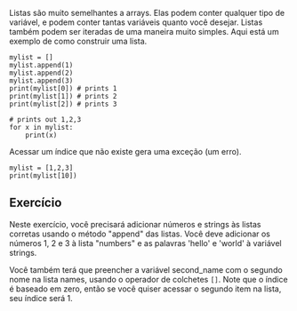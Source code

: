 Listas são muito semelhantes a arrays. Elas podem conter qualquer tipo de variável, e podem conter tantas variáveis quanto você desejar. Listas também podem ser iteradas de uma maneira muito simples. Aqui está um exemplo de como construir uma lista.

    mylist = []
    mylist.append(1)
    mylist.append(2)
    mylist.append(3)
    print(mylist[0]) # prints 1
    print(mylist[1]) # prints 2
    print(mylist[2]) # prints 3

    # prints out 1,2,3
    for x in mylist:
        print(x)

Acessar um índice que não existe gera uma exceção (um erro).

    mylist = [1,2,3]
    print(mylist[10])

Exercício
--------

Neste exercício, você precisará adicionar números e strings às listas corretas usando o método "append" das listas. Você deve adicionar os números 1, 2 e 3 à lista "numbers" e as palavras 'hello' e 'world' à variável strings.

Você também terá que preencher a variável second_name com o segundo nome na lista names, usando o operador de colchetes `[]`. Note que o índice é baseado em zero, então se você quiser acessar o segundo item na lista, seu índice será 1.